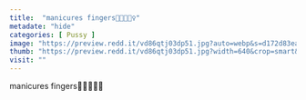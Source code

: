 ```yaml
---
title:  "manicures fingers💯💕🧚🏽‍♀️"
metadate: "hide"
categories: [ Pussy ]
image: "https://preview.redd.it/vd86qtj03dp51.jpg?auto=webp&s=d172d83ea8122153ba531d4267441cb73d57aaae"
thumb: "https://preview.redd.it/vd86qtj03dp51.jpg?width=640&crop=smart&auto=webp&s=8ca38be15222e803ea67b51d80573db152282a25"
visit: ""
---
```

manicures fingers💯💕🧚🏽‍♀️
